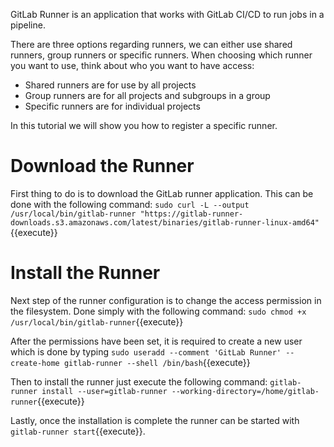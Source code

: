 GitLab Runner is an application that works with GitLab CI/CD to run jobs in a pipeline.

There are three options regarding runners, we can either use shared runners, group runners or specific runners. When choosing which runner you want to use, think about who you want to have access:
- Shared runners are for use by all projects
- Group runners are for all projects and subgroups in a group
- Specific runners are for individual projects

In this tutorial we will show you how to register a specific runner.


# Download the Runner
First thing to do is to download the GitLab runner application. This can be done with the following command: 
`sudo curl -L --output /usr/local/bin/gitlab-runner "https://gitlab-runner-downloads.s3.amazonaws.com/latest/binaries/gitlab-runner-linux-amd64"`{{execute}}

# Install the Runner
Next step of the runner configuration is to change the access permission in the filesystem. Done simply with the following command: `sudo chmod +x /usr/local/bin/gitlab-runner`{{execute}}


After the permissions have been set, it is required to create a new user which is done by typing `sudo useradd --comment 'GitLab Runner' --create-home gitlab-runner --shell /bin/bash`{{execute}}


Then to install the runner just execute the following command:  `gitlab-runner install --user=gitlab-runner --working-directory=/home/gitlab-runner`{{execute}}


Lastly, once the installation is complete the runner can be started with `gitlab-runner start`{{execute}}. 

